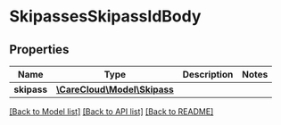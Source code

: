 # SkipassesSkipassIdBody

## Properties
Name | Type | Description | Notes
------------ | ------------- | ------------- | -------------
**skipass** | [**\CareCloud\Model\Skipass**](Skipass.md) |  | 

[[Back to Model list]](../../README.md#documentation-for-models) [[Back to API list]](../../README.md#documentation-for-api-endpoints) [[Back to README]](../../README.md)


